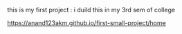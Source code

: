 this is my first project :
i duild this in my 3rd sem of college

https://anand123akm.github.io/first-small-project/home
